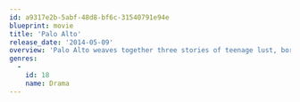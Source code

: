 ```yaml
---
id: a9317e2b-5abf-48d8-bf6c-31540791e94e
blueprint: movie
title: 'Palo Alto'
release_date: '2014-05-09'
overview: 'Palo Alto weaves together three stories of teenage lust, boredom, and self-destruction: shy, sensitive April, torn between an illicit flirtation with her soccer coach and an unrequited crush on sweet stoner Teddy; Emily, who offers sexual favors to any boy to cross her path; and the increasingly dangerous exploits of Teddy and his best friend Fred, whose behavior may or may not be sociopathic.'
genres:
  -
    id: 18
    name: Drama
---
```

